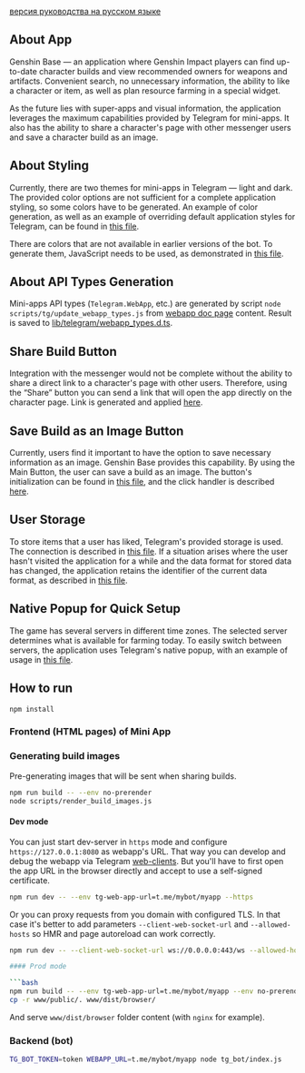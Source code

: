 [версия руководства на русском языке](https://github.com/genshin-base/main-site/blob/miniapp/README_ru.md)

## About App
Genshin Base — an application where Genshin Impact players can find up-to-date character builds and view recommended owners for weapons and artifacts. Convenient search, no unnecessary information, the ability to like a character or item, as well as plan resource farming in a special widget.

As the future lies with super-apps and visual information, the application leverages the maximum capabilities provided by Telegram for mini-apps. It also has the ability to share a character's page with other messenger users and save a character build as an image.

## About Styling
Currently, there are two themes for mini-apps in Telegram — light and dark. The provided color options are not sufficient for a complete application styling, so some colors have to be generated. An example of color generation, as well as an example of overriding default application styles for Telegram, can be found in [this file](https://github.com/genshin-base/main-site/blob/miniapp/www/src/miniapp-theme.scss).

There are colors that are not available in earlier versions of the bot. To generate them, JavaScript needs to be used, as demonstrated in [this file](https://github.com/genshin-base/main-site/blob/miniapp/www/src/miniapp-styling.tsx).

## About API Types Generation
Mini-apps API types (`Telegram.WebApp`, etc.) are generated by script `node scripts/tg/update_webapp_types.js` from [webapp doc page](https://core.telegram.org/bots/webapps) content.
Result is saved to [lib/telegram/webapp_types.d.ts](https://github.com/genshin-base/main-site/blob/miniapp/lib/telegram/webapp_types.d.ts).

## Share Build Button
Integration with the messenger would not be complete without the ability to share a direct link to a character's page with other users. Therefore, using the “Share” button you can send a link that will open the app directly on the character page. Link is generated and applied [here](https://github.com/genshin-base/main-site/blob/miniapp/www/src/modules/builds/character-build-detailed.tsx#L388).

## Save Build as an Image Button
Currently, users find it important to have the option to save necessary information as an image. Genshin Base provides this capability. By using the Main Button, the user can save a build as an image. The button's initialization can be found in [this file](https://github.com/genshin-base/main-site/blob/miniapp/www/src/modules/builds/character-build-detailed.tsx#L78), and the click handler is described [here](https://github.com/genshin-base/main-site/blob/miniapp/www/src/modules/builds/character-build-detailed.tsx#L387).

## User Storage
To store items that a user has liked, Telegram's provided storage is used. The connection is described in [this file](https://github.com/genshin-base/main-site/blob/miniapp/www/src/utils/hooks.tsx#L128). If a situation arises where the user hasn't visited the application for a while and the data format for stored data has changed, the application retains the identifier of the current data format, as described in [this file](https://github.com/genshin-base/main-site/blob/miniapp/www/src/utils/hooks.tsx#L240).

## Native Popup for Quick Setup
The game has several servers in different time zones. The selected server determines what is available for farming today. To easily switch between servers, the application uses Telegram's native popup, with an example of usage in [this file](https://github.com/genshin-base/main-site/blob/miniapp/www/src/containers/time-until-day-reset.tsx#L37).

## How to run

`npm install`

### Frontend (HTML pages) of Mini App

### Generating build images

Pre-generating images that will be sent when sharing builds.

```bash
npm run build -- --env no-prerender
node scripts/render_build_images.js
```

#### Dev mode

You can just start dev-server in `https` mode and configure `https://127.0.0.1:8080` as webapp's URL.
That way you can develop and debug the webapp via Telegram [web-clients](https://web.telegram.org/).
But you'll have to first open the app URL in the browser directly and accept to use a self-signed certificate.

```bash
npm run dev -- --env tg-web-app-url=t.me/mybot/myapp --https
```

Or you can proxy requests from you domain with configured TLS. In that case it's better to add parameters
`--client-web-socket-url` and `--allowed-hosts` so HMR and page autoreload can work correctly.

```bash
npm run dev -- --client-web-socket-url ws://0.0.0.0:443/ws --allowed-hosts all --env tg-web-app-url=t.me/mybot/myapp

#### Prod mode

```bash
npm run build -- --env tg-web-app-url=t.me/mybot/myapp --env no-prerender
cp -r www/public/. www/dist/browser/
```

And serve `www/dist/browser` folder content (with `nginx` for example).

### Backend (bot)

```bash
TG_BOT_TOKEN=token WEBAPP_URL=t.me/mybot/myapp node tg_bot/index.js
```
